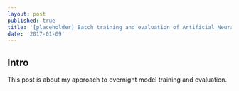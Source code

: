 ```yaml
---
layout: post
published: true
title: '[placeholder] Batch training and evaluation of Artificial Neural Networks'
date: '2017-01-09'
---
```

## Intro

This post is about my approach to overnight model training and evaluation.